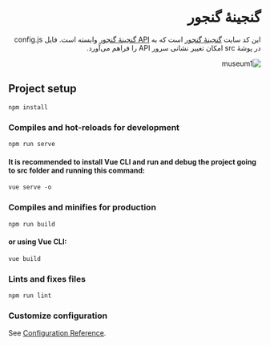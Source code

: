 <div dir="rtl">
  
# گنجینهٔ گنجور

این کد سایت [گنجینهٔ گنجور](https://museum.ganjoor.net) است که به [API گنجینهٔ گنجور](https://ganjgah.ir) وابسته است. فایل config.js در پوشهٔ src امکان تغییر نشانی سرور API را فراهم می‌آورد.  

![museum1](https://user-images.githubusercontent.com/582212/90104893-45703c80-dd5a-11ea-950b-97aae69dcc73.jpg)


</div>


## Project setup
```
npm install
```

### Compiles and hot-reloads for development
```
npm run serve
```

#### It is recommended to install Vue CLI and run and debug the project going to src folder and running this command:

```
vue serve -o
```

### Compiles and minifies for production
```
npm run build
```

#### or using  Vue CLI:

```
vue build
```

### Lints and fixes files
```
npm run lint
```

### Customize configuration
See [Configuration Reference](https://cli.vuejs.org/config/).
